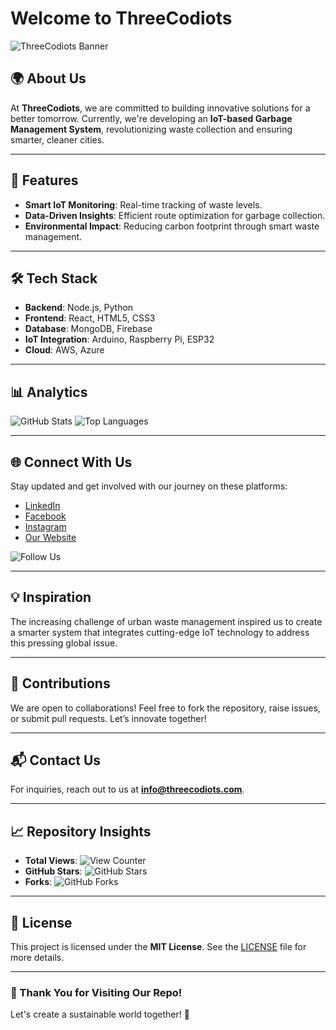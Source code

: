 # Welcome to ThreeCodiots

![ThreeCodiots Banner](https://via.placeholder.com/1200x400.png?text=ThreeCodiots+-+Innovating+for+a+Sustainable+Future)

## 🌍 About Us
At **ThreeCodiots**, we are committed to building innovative solutions for a better tomorrow. Currently, we're developing an **IoT-based Garbage Management System**, revolutionizing waste collection and ensuring smarter, cleaner cities. 

---

## 🚀 Features
- **Smart IoT Monitoring**: Real-time tracking of waste levels.
- **Data-Driven Insights**: Efficient route optimization for garbage collection.
- **Environmental Impact**: Reducing carbon footprint through smart waste management.

---

## 🛠️ Tech Stack
- **Backend**: Node.js, Python
- **Frontend**: React, HTML5, CSS3
- **Database**: MongoDB, Firebase
- **IoT Integration**: Arduino, Raspberry Pi, ESP32
- **Cloud**: AWS, Azure

---

## 📊 Analytics
![GitHub Stats](https://github-readme-stats.vercel.app/api?username=threecodiots&show_icons=true&theme=radical)
![Top Languages](https://github-readme-stats.vercel.app/api/top-langs/?username=threecodiots&layout=compact&theme=radical)

---

## 🌐 Connect With Us
Stay updated and get involved with our journey on these platforms:

- [LinkedIn](https://www.linkedin.com/company/threecodiots)
- [Facebook](https://www.facebook.com/threecodiots)
- [Instagram](https://www.instagram.com/threecodiots)
- [Our Website](https://www.threecodiots.com)

![Follow Us](https://img.shields.io/badge/Follow%20Us-%23E1306C.svg?style=for-the-badge&logo=instagram&logoColor=white)

---

## 💡 Inspiration
The increasing challenge of urban waste management inspired us to create a smarter system that integrates cutting-edge IoT technology to address this pressing global issue.

---

## 🤝 Contributions
We are open to collaborations! Feel free to fork the repository, raise issues, or submit pull requests. Let’s innovate together!

---

## 📬 Contact Us
For inquiries, reach out to us at **info@threecodiots.com**.

---

## 📈 Repository Insights
- **Total Views**: ![View Counter](https://komarev.com/ghpvc/?username=threecodiots&color=brightgreen)
- **GitHub Stars**: ![GitHub Stars](https://img.shields.io/github/stars/threecodiots)
- **Forks**: ![GitHub Forks](https://img.shields.io/github/forks/threecodiots)

---

## 📜 License
This project is licensed under the **MIT License**. See the [LICENSE](LICENSE) file for more details.

---

### 🌟 Thank You for Visiting Our Repo!
Let's create a sustainable world together! 💚
